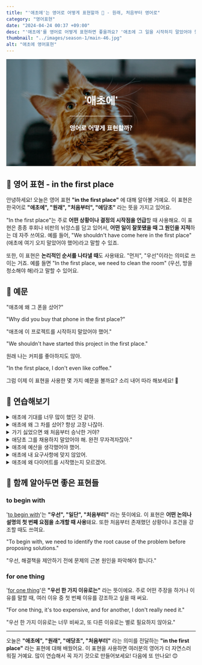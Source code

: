 ```yaml
---
title: "'애초에'는 영어로 어떻게 표현할까 🔄 - 원래, 처음부터 영어로"
category: "영어표현"
date: "2024-04-24 00:37 +09:00"
desc: "'애초에'를 영어로 어떻게 표현하면 좋을까요? '애초에 그 일을 시작하지 말았어야 했어', '애초에 그 사람을 믿지 말았어야 했어' 등을 영어로 표현하는 법을 배워봅시다. 다양한 예문을 통해서 연습하고 본인의 표현으로 만들어 보세요."
thumbnail: "../images/season-1/main-46.jpg"
alt: "애초에 영어표현"
---
```


![애초에 영어표현](../images/season-1/main-46.jpg)

## 🌟 영어 표현 - in the first place

안녕하세요! 오늘은 영어 표현 **"in the first place"** 에 대해 알아볼 거예요. 이 표현은 한국어로 **"애초에", "원래", "처음부터", "애당초"** 라는 뜻을 가지고 있어요.

"In the first place"는 주로 **어떤 상황이나 결정의 시작점을 언급**할 때 사용해요. 이 표현은 종종 후회나 비판의 뉘앙스를 담고 있어서, **어떤 일이 잘못됐을 때 그 원인을 지적**하는 데 자주 쓰여요. 예를 들어, "We shouldn't have come here in the first place" (애초에 여기 오지 말았어야 했어)라고 말할 수 있죠.

또한, 이 표현은 **논리적인 순서를 나타낼 때**도 사용돼요. "먼저", "우선"이라는 의미로 쓰이는 거죠. 예를 들면 "In the first place, we need to clean the room" (우선, 방을 청소해야 해)라고 말할 수 있어요.

## 📖 예문

"애초에 왜 그 폰을 샀어?"

"Why did you buy that phone in the first place?"

"애초에 이 프로젝트를 시작하지 말았어야 했어."

"We shouldn't have started this project in the first place."

원래 나는 커피를 좋아하지도 않아.

"In the first place, I don't even like coffee."

그럼 이제 이 표현을 사용한 몇 가지 예문을 볼까요? 소리 내어 따라 해보세요! 🎤

<div 
  data-inline-banner="🎉 새해에는 스픽 AI와 함께 영어 공부하자" 
  data-inline-banner-subtext="설날 특별 할인으로 60%할인 + 추가 7만원 할인! (~2/3)" 
  data-inline-banner-link="https://app.usespeak.com/kr-ko/sale/kr-affiliate-special/?ref=engple-inline"
  data-inline-banner-caption="해당 링크를 통해 구매시 일정액의 수수료를 지급받습니다.">
</div>

## 💬 연습해보기

<details>
<summary>애초에 기대를 너무 많이 했던 것 같아.</summary>
<span>I think I just had too high of expectations in the first place.</span>
</details>

<details>
<summary>애초에 왜 그 차를 샀어? 항상 고장 나잖아.</summary>
<span>Why did you even buy that car in the first place? It's always breaking down.</span>
</details>

<details>
<summary>가기 싫었으면 왜 처음부터 승낙한 거야?</summary>
<span>If you didn't want to go, why'd you say yes in the first place?</span>
</details>

<details>
<summary>애당초 그를 채용하지 말았어야 해. 완전 무자격자잖아."</summary>
<span>"He shouldn't have been hired in the first place. He's totally unqualified."</span>
</details>

<details>
<summary>애초에 예산을 생각했어야 했어.</summary>
<span>I should have considered the budget in the first place.</span>
</details>

<details>
<summary>애초에 내 요구사항에 맞지 않았어.</summary>
<span>It didn't fit my needs in the first place.</span>
</details>

<details>
<summary>애초에 왜 다이어트를 시작했는지 모르겠어.</summary>
<span>I don't even know why I started this diet in the first place.</span>
</details>

## 🤝 함께 알아두면 좋은 표현들

### to begin with

'[to begin with](/blog/in-english/228.to-begin-with/)'는 **"우선", "일단", "처음부터"** 라는 뜻이에요. 이 표현은 **어떤 논의나 설명의 첫 번째 요점을 소개할 때 사용**돼요. 또한 처음부터 존재했던 상황이나 조건을 강조할 때도 쓰여요.

"To begin with, we need to identify the root cause of the problem before proposing solutions."

"우선, 해결책을 제안하기 전에 문제의 근본 원인을 파악해야 합니다."

### for one thing

'[for one thing](/blog/in-english/230.for-one-thing/)'은 **"우선 한 가지 이유로는"** 라는 뜻이에요. 주로 어떤 주장을 하거나 이유를 말할 때, 여러 이유 중 첫 번째 이유를 강조하고 싶을 때 써요.

"For one thing, it's too expensive, and for another, I don't really need it."

"우선 한 가지 이유로는 너무 비싸고, 또 다른 이유로는 별로 필요하지 않아요."

---

오늘은 **"애초에", "원래", "애당초", "처음부터"** 라는 의미를 전달하는 **"in the first place"** 라는 표현에 대해 배웠어요. 이 표현을 사용하면 여러분의 영어가 더 자연스러워질 거예요. 많이 연습해서 꼭 자기 것으로 만들어보세요! 다음에 또 만나요! 😊
